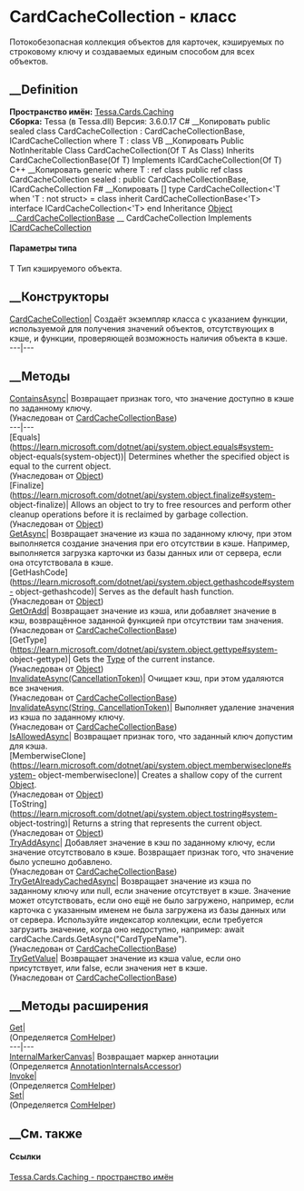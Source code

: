 # CardCacheCollection<T> \- класс
Потокобезопасная коллекция объектов для карточек, кэшируемых по строковому
ключу и создаваемых единым способом для всех объектов.
## __Definition
 **Пространство имён:** [Tessa.Cards.Caching](N_Tessa_Cards_Caching.htm)  
 **Сборка:** Tessa (в Tessa.dll) Версия: 3.6.0.17
C# __Копировать
     public sealed class CardCacheCollection<T> : CardCacheCollectionBase<T>, 
    	ICardCacheCollection<T>
    where T : class
VB __Копировать
     Public NotInheritable Class CardCacheCollection(Of T As Class)
    	Inherits CardCacheCollectionBase(Of T)
    	Implements ICardCacheCollection(Of T)
C++ __Копировать
    generic<typename T>
    where T : ref class
    public ref class CardCacheCollection sealed : public CardCacheCollectionBase<T>, 
    	ICardCacheCollection<T>
F# __Копировать
     [<SealedAttribute>]
    type CardCacheCollection<'T when 'T : not struct> = 
        class
            inherit CardCacheCollectionBase<'T>
            interface ICardCacheCollection<'T>
        end
Inheritance
    [Object](https://learn.microsoft.com/dotnet/api/system.object) __[CardCacheCollectionBase](T_Tessa_Cards_Caching_CardCacheCollectionBase_1.htm)<T> __ CardCacheCollection<T>
Implements
    [ICardCacheCollection](T_Tessa_Cards_Caching_ICardCacheCollection_1.htm)<T>
#### Параметры типа
T
    Тип кэшируемого объекта.
##  __Конструкторы
[CardCacheCollection<T>](M_Tessa_Cards_Caching_CardCacheCollection_1__ctor.htm)|
Создаёт экземпляр класса с указанием функции, используемой для получения
значений объектов, отсутствующих в кэше, и функции, проверяющей возможность
наличия объекта в кэше.  
---|---  
## __Методы
[ContainsAsync](M_Tessa_Cards_Caching_CardCacheCollectionBase_1_ContainsAsync.htm)|
Возвращает признак того, что значение доступно в кэше по заданному ключу.  
(Унаследован от
[CardCacheCollectionBase<T>](T_Tessa_Cards_Caching_CardCacheCollectionBase_1.htm))  
---|---  
[Equals](https://learn.microsoft.com/dotnet/api/system.object.equals#system-
object-equals\(system-object\))| Determines whether the specified object is
equal to the current object.  
(Унаследован от
[Object](https://learn.microsoft.com/dotnet/api/system.object))  
[Finalize](https://learn.microsoft.com/dotnet/api/system.object.finalize#system-
object-finalize)| Allows an object to try to free resources and perform other
cleanup operations before it is reclaimed by garbage collection.  
(Унаследован от
[Object](https://learn.microsoft.com/dotnet/api/system.object))  
[GetAsync](M_Tessa_Cards_Caching_CardCacheCollection_1_GetAsync.htm)|
Возвращает значение из кэша по заданному ключу, при этом выполняется создание
значения при его отсутствии в кэше. Например, выполняется загрузка карточки из
базы данных или от сервера, если она отсутствовала в кэше.  
[GetHashCode](https://learn.microsoft.com/dotnet/api/system.object.gethashcode#system-
object-gethashcode)| Serves as the default hash function.  
(Унаследован от
[Object](https://learn.microsoft.com/dotnet/api/system.object))  
[GetOrAdd](M_Tessa_Cards_Caching_CardCacheCollectionBase_1_GetOrAdd.htm)|
Возвращает значение из кэша, или добавляет значение в кэш, возвращённое
заданной функцией при отсутствии там значения.  
(Унаследован от
[CardCacheCollectionBase<T>](T_Tessa_Cards_Caching_CardCacheCollectionBase_1.htm))  
[GetType](https://learn.microsoft.com/dotnet/api/system.object.gettype#system-
object-gettype)| Gets the
[Type](https://learn.microsoft.com/dotnet/api/system.type) of the current
instance.  
(Унаследован от
[Object](https://learn.microsoft.com/dotnet/api/system.object))  
[InvalidateAsync(CancellationToken)](M_Tessa_Cards_Caching_CardCacheCollectionBase_1_InvalidateAsync_1.htm)|
Очищает кэш, при этом удаляются все значения.  
(Унаследован от
[CardCacheCollectionBase<T>](T_Tessa_Cards_Caching_CardCacheCollectionBase_1.htm))  
[InvalidateAsync(String,
CancellationToken)](M_Tessa_Cards_Caching_CardCacheCollectionBase_1_InvalidateAsync.htm)|
Выполняет удаление значения из кэша по заданному ключу.  
(Унаследован от
[CardCacheCollectionBase<T>](T_Tessa_Cards_Caching_CardCacheCollectionBase_1.htm))  
[IsAllowedAsync](M_Tessa_Cards_Caching_CardCacheCollection_1_IsAllowedAsync.htm)|
Возвращает признак того, что заданный ключ допустим для кэша.  
[MemberwiseClone](https://learn.microsoft.com/dotnet/api/system.object.memberwiseclone#system-
object-memberwiseclone)| Creates a shallow copy of the current
[Object](https://learn.microsoft.com/dotnet/api/system.object).  
(Унаследован от
[Object](https://learn.microsoft.com/dotnet/api/system.object))  
[ToString](https://learn.microsoft.com/dotnet/api/system.object.tostring#system-
object-tostring)| Returns a string that represents the current object.  
(Унаследован от
[Object](https://learn.microsoft.com/dotnet/api/system.object))  
[TryAddAsync](M_Tessa_Cards_Caching_CardCacheCollectionBase_1_TryAddAsync.htm)|
Добавляет значение в кэш по заданному ключу, если значение отсутствовало в
кэше. Возвращает признак того, что значение было успешно добавлено.  
(Унаследован от
[CardCacheCollectionBase<T>](T_Tessa_Cards_Caching_CardCacheCollectionBase_1.htm))  
[TryGetAlreadyCachedAsync](M_Tessa_Cards_Caching_CardCacheCollectionBase_1_TryGetAlreadyCachedAsync.htm)|
Возвращает значение из кэша по заданному ключу или null, если значение
отсутствует в кэше. Значение может отсутствовать, если оно ещё не было
загружено, например, если карточка с указанным именем не была загружена из
базы данных или от сервера. Используйте индексатор коллекции, если требуется
загрузить значение, когда оно недоступно, например: await
cardCache.Cards.GetAsync("CardTypeName").  
(Унаследован от
[CardCacheCollectionBase<T>](T_Tessa_Cards_Caching_CardCacheCollectionBase_1.htm))  
[TryGetValue](M_Tessa_Cards_Caching_CardCacheCollectionBase_1_TryGetValue.htm)|
Возвращает значение из кэша value, если оно присутствует, или false, если
значения нет в кэше.  
(Унаследован от
[CardCacheCollectionBase<T>](T_Tessa_Cards_Caching_CardCacheCollectionBase_1.htm))  
##  __Методы расширения
[Get](M_Tessa_Extensions_Default_Client_EDS_ComHelper_Get.htm)|  
(Определяется
[ComHelper](T_Tessa_Extensions_Default_Client_EDS_ComHelper.htm))  
---|---  
[InternalMarkerCanvas](M_Tessa_UI_Views_Charting_Annotations_AnnotationInternalsAccessor_InternalMarkerCanvas.htm)|
Возвращает маркер аннотации  
(Определяется
[AnnotationInternalsAccessor](T_Tessa_UI_Views_Charting_Annotations_AnnotationInternalsAccessor.htm))  
[Invoke](M_Tessa_Extensions_Default_Client_EDS_ComHelper_Invoke.htm)|  
(Определяется
[ComHelper](T_Tessa_Extensions_Default_Client_EDS_ComHelper.htm))  
[Set](M_Tessa_Extensions_Default_Client_EDS_ComHelper_Set.htm)|  
(Определяется
[ComHelper](T_Tessa_Extensions_Default_Client_EDS_ComHelper.htm))  
##  __См. также
#### Ссылки
[Tessa.Cards.Caching - пространство имён](N_Tessa_Cards_Caching.htm)
